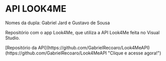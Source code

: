 <h1>API LOOK4ME</h1>  
<p>Nomes da dupla: Gabriel Jard e Gustavo de Sousa</p>  
<p>Repositório com o app Look4Me, que utiliza a API Look4Me feita no Visual Studio.</p> 
[Repositório da API](https://github.com/GabrielRecoaro/Look4MeAPI) 
(https://github.com/GabrielRecoaro/Look4MeAPI "Clique e acesse agora!")
